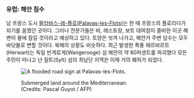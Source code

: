 ### 유럽: 해안 침수

남 프랑스 도시 [팔라바스-레-플로(Palavas-les-Flots)](https://correctiv.org/recherchen/klima/artikel/2017/07/28/steigende-meere-suedfrankreich-palavas/)는 한 때 프랑스의 플로리다가 되기를 꿈꿨던 곳이다. 그러나 전문가들은 바, 레스토랑, 보트 대여점이 즐비한 이곳 해변이 물에 잠길 것이라고 예상하고 있다. 토양은 씻겨 나가고, 해안가 주변 담수는 모두 바닷물로 변할 것이다. 북해의 상황도 비슷하다. 최근 발생한 폭풍 헤르바르트(Herwart)는 독일 반게로게(Wangerooge) 섬 해안의 약 80퍼센트를 파괴했다 모든 주민이 떠나고 난 질트(Sylt) 섬의 최남단 지역은 이제 거의 폐허가 되었다.<figure> 

![A flooded road sign at Palavas-les-Flots.](/assets/content/france.jpg) <figcaption> Submerged land around the Mediterranean. (Credits:&nbsp;Pascal&nbsp;Guyot&nbsp;/&nbsp;AFP) </figcaption> </figure>